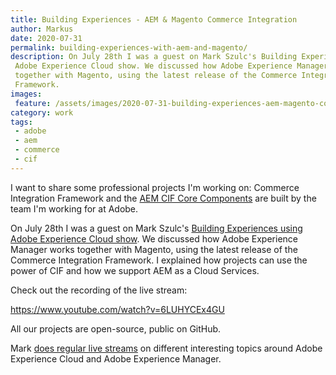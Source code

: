 ```yaml
---
title: Building Experiences - AEM & Magento Commerce Integration
author: Markus
date: 2020-07-31
permalink: building-experiences-with-aem-and-magento/
description: On July 28th I was a guest on Mark Szulc's Building Experiences using
 Adobe Experience Cloud show. We discussed how Adobe Experience Manager works
 together with Magento, using the latest release of the Commerce Integration
 Framework.
images:
 feature: /assets/images/2020-07-31-building-experiences-aem-magento-commerce-integration/bems-08c.png
category: work
tags:
 - adobe
 - aem
 - commerce
 - cif
---
```


I want to share some professional projects I'm working on: Commerce Integration Framework and the [AEM CIF Core Components](https://github.com/adobe/aem-core-cif-components) are built by the team I'm working for at Adobe.

On July 28th I was a guest on Mark Szulc's [Building Experiences using Adobe Experience Cloud show](https://www.youtube.com/channel/UC8zeS_5A2HxNA5-vKtIrtqg). We discussed how Adobe Experience Manager works together with Magento, using the latest release of the Commerce Integration Framework. I explained how projects can use the power of CIF and how we support AEM as a Cloud Services.

Check out the recording of the live stream:

https://www.youtube.com/watch?v=6LUHYCEx4GU

All our projects are open-source, public on GitHub.

<github-badge repo="adobe/aem-core-cif-components" label="AEM CIF Core Components"></github-badge><github-badge repo="adobe/aem-cif-guides-venia" label="AEM Venia Reference Store"></github-badge>

Mark [does regular live streams](https://www.markszulc.com/) on different interesting topics around Adobe Experience Cloud and Adobe Experience Manager.
